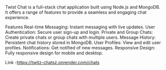 Twist Chat is a full-stack chat application built using Node.js and MongoDB. It offers a range of features to provide a seamless and engaging chat experience.


Features
Real-time Messaging: Instant messaging with live updates.
User Authentication: Secure user sign-up and login.
Private and Group Chats: Create private chats or group chats with multiple users.
Message History: Persistent chat history stored in MongoDB.
User Profiles: View and edit user profiles.
Notifications: Get notified of new messages.
Responsive Design: Fully responsive design for mobile and desktop.


Link -https://twitz-chatsz.onrender.com/chats
